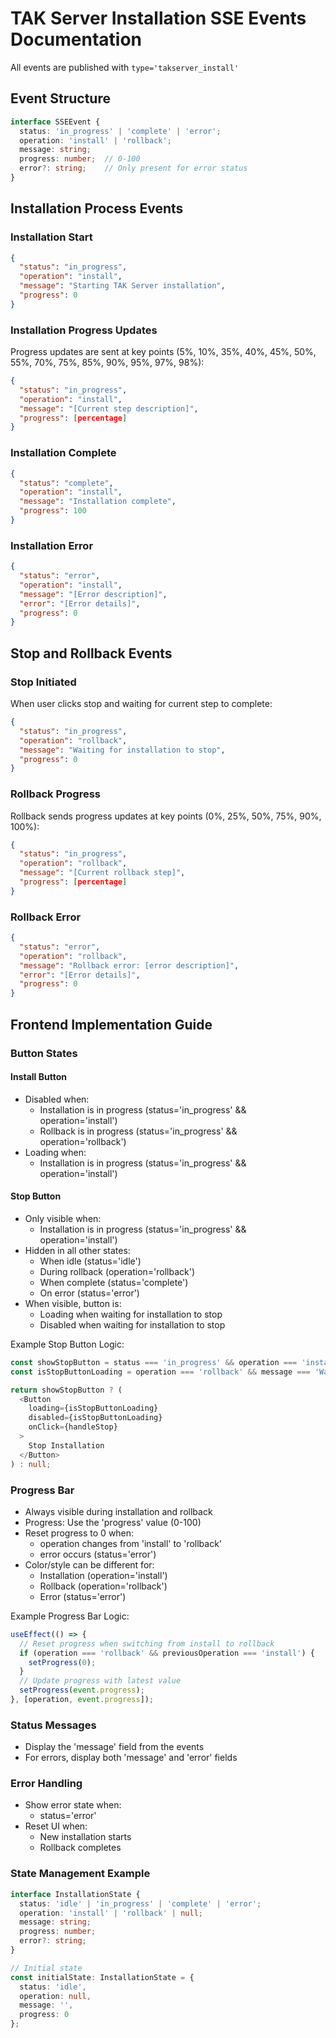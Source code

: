 # TAK Server Installation SSE Events Documentation

All events are published with `type='takserver_install'`

## Event Structure
```typescript
interface SSEEvent {
  status: 'in_progress' | 'complete' | 'error';
  operation: 'install' | 'rollback';
  message: string;
  progress: number;  // 0-100
  error?: string;    // Only present for error status
}
```

## Installation Process Events

### Installation Start
```json
{
  "status": "in_progress",
  "operation": "install",
  "message": "Starting TAK Server installation",
  "progress": 0
}
```

### Installation Progress Updates
Progress updates are sent at key points (5%, 10%, 35%, 40%, 45%, 50%, 55%, 70%, 75%, 85%, 90%, 95%, 97%, 98%):
```json
{
  "status": "in_progress",
  "operation": "install",
  "message": "[Current step description]",
  "progress": [percentage]
}
```

### Installation Complete
```json
{
  "status": "complete",
  "operation": "install",
  "message": "Installation complete",
  "progress": 100
}
```

### Installation Error
```json
{
  "status": "error",
  "operation": "install",
  "message": "[Error description]",
  "error": "[Error details]",
  "progress": 0
}
```

## Stop and Rollback Events

### Stop Initiated
When user clicks stop and waiting for current step to complete:
```json
{
  "status": "in_progress",
  "operation": "rollback",
  "message": "Waiting for installation to stop",
  "progress": 0
}
```

### Rollback Progress
Rollback sends progress updates at key points (0%, 25%, 50%, 75%, 90%, 100%):
```json
{
  "status": "in_progress",
  "operation": "rollback",
  "message": "[Current rollback step]",
  "progress": [percentage]
}
```

### Rollback Error
```json
{
  "status": "error",
  "operation": "rollback",
  "message": "Rollback error: [error description]",
  "error": "[Error details]",
  "progress": 0
}
```

## Frontend Implementation Guide

### Button States

#### Install Button
- Disabled when:
  - Installation is in progress (status='in_progress' && operation='install')
  - Rollback is in progress (status='in_progress' && operation='rollback')
- Loading when:
  - Installation is in progress (status='in_progress' && operation='install')

#### Stop Button
- Only visible when:
  - Installation is in progress (status='in_progress' && operation='install')
- Hidden in all other states:
  - When idle (status='idle')
  - During rollback (operation='rollback')
  - When complete (status='complete')
  - On error (status='error')
- When visible, button is:
  - Loading when waiting for installation to stop
  - Disabled when waiting for installation to stop

Example Stop Button Logic:
```typescript
const showStopButton = status === 'in_progress' && operation === 'install';
const isStopButtonLoading = operation === 'rollback' && message === 'Waiting for installation to stop';

return showStopButton ? (
  <Button 
    loading={isStopButtonLoading}
    disabled={isStopButtonLoading}
    onClick={handleStop}
  >
    Stop Installation
  </Button>
) : null;
```

### Progress Bar

- Always visible during installation and rollback
- Progress: Use the 'progress' value (0-100)
- Reset progress to 0 when:
  - operation changes from 'install' to 'rollback'
  - error occurs (status='error')
- Color/style can be different for:
  - Installation (operation='install')
  - Rollback (operation='rollback')
  - Error (status='error')

Example Progress Bar Logic:
```typescript
useEffect(() => {
  // Reset progress when switching from install to rollback
  if (operation === 'rollback' && previousOperation === 'install') {
    setProgress(0);
  }
  // Update progress with latest value
  setProgress(event.progress);
}, [operation, event.progress]);
```

### Status Messages
- Display the 'message' field from the events
- For errors, display both 'message' and 'error' fields

### Error Handling
- Show error state when:
  - status='error'
- Reset UI when:
  - New installation starts
  - Rollback completes

### State Management Example
```typescript
interface InstallationState {
  status: 'idle' | 'in_progress' | 'complete' | 'error';
  operation: 'install' | 'rollback' | null;
  message: string;
  progress: number;
  error?: string;
}

// Initial state
const initialState: InstallationState = {
  status: 'idle',
  operation: null,
  message: '',
  progress: 0
};
``` 